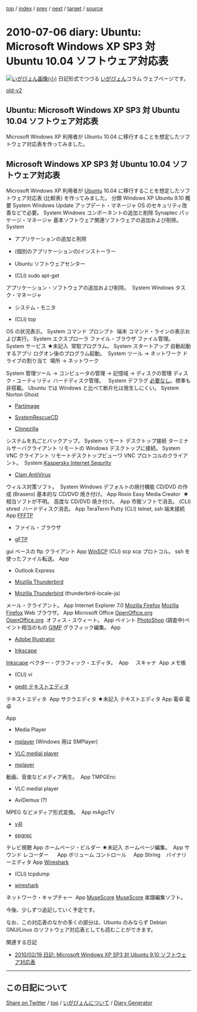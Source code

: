 [top](../index.html) 
 / [index](index.html) 
 / [prev](ig100701.html) 
 / [next](ig100708.html) 
 / [target](https://igapyon.github.io/diary/2010/ig100706.html) 
 / [source](https://github.com/igapyon/diary/blob/gh-pages/2010/ig100706.src.md) 

2010-07-06 diary: Ubuntu: Microsoft Windows XP SP3 対 Ubuntu 10.04 ソフトウェア対応表
=====================================================================================================
[![いがぴょん画像(小)](https://igapyon.github.io/diary/images/iga200306s.jpg "いがぴょん")](https://igapyon.github.io/diary/memo/memoigapyon.html) 日記形式でつづる [いがぴょん](https://igapyon.github.io/diary/memo/memoigapyon.html)コラム ウェブページです。

[old-v2](ig100706-orig.html)

## Ubuntu: Microsoft Windows XP SP3 対 Ubuntu 10.04 ソフトウェア対応表

Microsoft Windows XP 利用者が Ubuntu 10.04 に移行することを想定したソフトウェア対応表を作ってみました。


## Microsoft Windows XP SP3 対 Ubuntu 10.04 ソフトウェア対応表

Microsoft Windows XP 利用者が [Ubuntu](http://www.igapyon.jp/igapyon/diary/keyword/ubuntu.html) 10.04 に移行することを想定したソフトウェア対応表
(比較表) を作ってみました。
分類
Windows XP
Ubuntu 9.10
概要
System
Windows Update
アップデート・マネージャ
OS のセキュリティ改善などで必要。
System
Windows コンポーネントの追加と削除
Synaptec パッケージ・マネージャ
基本ソフトウェア関連ソフトウェアの追加および削除。
System

      
* アプリケーションの追加と削除
        
* (個別のアプリケーションの)インストーラー
      

      

      
* Ubuntu ソフトウェアセンター
        
* (CLI) sudo apt-get
      

      
アプリケーション・ソフトウェアの追加および削除。 
System
Windows タスク・マネージャ 

      
* システム・モニタ
        
* (CLI) top
      

      
OS の状況表示。
System
コマンド プロンプト 
端末
コマンド・ラインの表示および実行。
System
エクスプローラ
ファイル・ブラウザ
ファイル管理。
System
サービス
★未記入 
常駐プログラム。
System
スタートアップ
自動起動するアプリ
ログオン後のプログラム起動。 
System
ツール -> ネットワーク ドライブの割り当て 
場所 -> ネットワーク

System
管理ツール -> コンピュータの管理 ->
      記憶域 -> ディスクの管理
ディスク・ユーティリティ
ハードディスク管理。  
System
デフラグ
[必要なし](http://www.obenri.com/_dialy/linux_defrag.html)。標準も非搭載。
Ubuntu では Windows と比べて断片化は発生しにくい。
System
Norton Ghost

      
* [Partimage](http://www.partimage.org/)
        
* [SystemRescueCD](http://www.sysresccd.org/)
        
* [Clonezilla](http://clonezilla.org/)
      

      
システムを丸ごとバックアップ。
System
リモート デスクトップ接続
ターミナルサーバクライアント
リモートの Windows デスクトップに接続。
System
VNC クライアント
リモートデスクトップビューワ
VNC プロトコルのクライアント。 
System
[Kaspersky Internet Sequrity](http://www.just-kaspersky.jp/products/)

      
* [Clam AntiVirus](http://www.clamav.net/lang/en/)
      

      
ウィルス対策ソフト。 
System
Windows デフォルトの焼付機能
CD/DVD の作成 (Brasero)
基本的な CD/DVD 焼き付け。
App
Roxio Easy Media Creator 
★相当ソフトが不明。
高度な CD/DVD 焼き付け。 
App
市販ソフトで消去。
(CLI) shred 
ハードディスク消去。
App
TeraTerm
      Putty
(CLI) telnet, ssh
端末接続
App
[FFFTP](http://www2.biglobe.ne.jp/~sota/ffftp.html)

      
* ファイル・ブラウザ
        
* [gFTP](http://gftp.seul.org/)
      

      
gui ベースの ftp クライアント
App
[WinSCP](http://winscp.net/eng/docs/lang:jp)
(CLI) scp
scp プロトコル。 ssh を使ったファイル転送。
App

      
* Outlook Express
        
* [Mozilla Thunderbird](http://mozilla.jp/thunderbird/)
      

      

      
* [Mozilla Thunderbird](http://mozilla.jp/thunderbird/)
        (thunderbird-locale-ja)
      

      
メール・クライアント。
App
Internet Explorer 7.0
      [Mozilla Firefox](http://mozilla.jp/firefox/)
[Mozilla Firefox](http://mozilla.jp/firefox/)
Web ブラウザ。
App
Microsoft Office
      [OpenOffice.org](http://ja.openoffice.org/) 
[OpenOffice.org](http://ja.openoffice.org/) 
オフィス・スウィート。
App
ペイント
      [PhotoShop](http://www.adobe.com/jp/joc/pscs4/)
(調査中)ペイント相当のもの
      [GIMP](http://www.gimp.org/)
グラフィック編集。
App

      
* [Adobe Illustrator](http://www.adobe.com/jp/products/illustrator/)
        
* [Inkscape](http://inkscape.org/) 
      

      
[Inkscape](http://inkscape.org/)
ベクター・グラフィック・エディタ。 
App
 
 
スキャナ 
App
メモ帳

      
* (CLI) vi
        
* [gedit テキストエディタ](http://projects.gnome.org/gedit/)
      

      
テキストエディタ 
App
サクラエディタ
★未記入
テキストエディタ
App
電卓
電卓

App

      
* Media Player
        
* [mplayer](http://www.mplayerhq.hu/) (Windows 用は SMPlayer)
      

      

      
* [VLC medial player](http://www.videolan.org/vlc/)
        
* [mplayer](http://www.mplayerhq.hu/)
      

      
動画、音楽などメディア再生。 
App
TMPGEnc

      
* VLC medial player
        
* AviDemux (?)
      

      
MPEG などメディア形式変換。 
App
mAgicTV

      
* [v4l](http://linux.bytesex.org/v4l2/)
        
* [epgrec](http://www.mda.or.jp/epgrec/)
      

      
テレビ視聴
App
ホームページ・ビルダー
★未記入
ホームページ編集。 
App
サウンド レコーダー 
 
 
App
ボリューム コントロール
 
 
App
Stiring 
 
バイナリーエディタ
App
[Wireshark](http://www.wireshark.org/)

      
* (CLI) tcpdump
        
* [wireshark](http://www.wireshark.org/)
      

      
ネットワーク・キャプチャー 
App
[MuseScore](http://musescore.org/ja)
[MuseScore](http://musescore.org/ja)
楽譜編集ソフト。 

今後、少しずつ追記していく予定です。

なお、この対応表のなかの多くの部分は、Ubuntu のみならず Debian GNU/Linux のソフトウェア対応表としても読むことができます。

関連する日記

* [2010/02/19 日記: Microsoft Windows XP SP3 対 Ubuntu 9.10 ソフトウェア対応表](ig100219.html)


----------------------------------------------------------------------------------------------------

## この日記について

[Share on Twitter](https://twitter.com/intent/tweet?hashtags=igapyon%2Cdiary%2C%E3%81%84%E3%81%8C%E3%81%B4%E3%82%87%E3%82%93&text=Ubuntu%3A+Microsoft+Windows+XP+SP3+%E5%AF%BE+Ubuntu+10.04+%E3%82%BD%E3%83%95%E3%83%88%E3%82%A6%E3%82%A7%E3%82%A2%E5%AF%BE%E5%BF%9C%E8%A1%A8&url=https%3A%2F%2Figapyon.github.io%2Fdiary%2F2010%2Fig100706.html) / [top](../index.html) / [いがぴょんについて](https://igapyon.github.io/diary/memo/memoigapyon.html) / [Diary Generator](https://github.com/igapyon/igapyonv3)
